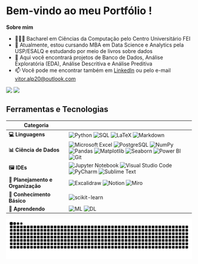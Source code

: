 # Bem-vindo ao meu Portfólio !

**Sobre mim**

- 🙋🏻‍♂️ Bacharel em Ciências da Computação pelo Centro Universitário FEI
- 🔧 Atualmente, estou cursando MBA em Data Science e Analytics pela USP/ESALQ e estudando por meio de livros sobre dados
- 🌟 Aqui você encontrará projetos de Banco de Dados, Análise Exploratória (EDA), Análise Descritiva e Análise Preditiva
- 📫 Você pode me encontrar também em [LinkedIn](https://www.linkedin.com/in/vitor-augusto-274a70229/) ou pelo e-mail vitor.alp20@outlook.com

<div class="image-container">
  <img src="https://github-readme-stats.vercel.app/api?username=vitorAugusto2&show_icons=true&theme=tokyonight&include_all_commits=true&count_private=true" width="45%" />
  <img src="https://github-readme-stats.vercel.app/api/top-langs/?username=vitorAugusto2&layout=compact&theme=tokyonight" width="45%" />
</div>

## Ferramentas e Tecnologias

| Categoria                     |                                                                                                                                                      |
|-------------------------------|------------------------------------------------------------------------------------------------------------------------------------------------------------|
| **💻 Linguagens**              | ![Python](https://img.shields.io/badge/python-3670A0?style=for-the-badge&logo=python&logoColor=ffdd54) ![SQL](https://img.shields.io/badge/SQL-%23316192.svg?style=for-the-badge&logo=SQL&logoColor=white) ![LaTeX](https://img.shields.io/badge/latex-%23008080.svg?style=for-the-badge&logo=latex&logoColor=white) ![Markdown](https://img.shields.io/badge/markdown-%23000000.svg?style=for-the-badge&logo=markdown&logoColor=white) |
| **📊 Ciência de Dados**        | ![Microsoft Excel](https://img.shields.io/badge/Microsoft_Excel-217346?style=for-the-badge&logo=microsoft-excel&logoColor=white) ![PostgreSQL](https://img.shields.io/badge/PostgreSQL-%234B5C6F.svg?style=for-the-badge&logo=PostgreSQL&logoColor=white) ![NumPy](https://img.shields.io/badge/numpy-%23013243.svg?style=for-the-badge&logo=numpy&logoColor=white) ![Pandas](https://img.shields.io/badge/pandas-%23150458.svg?style=for-the-badge&logo=pandas&logoColor=white) ![Matplotlib](https://img.shields.io/badge/Matplotlib-%23ffffff.svg?style=for-the-badge&logo=Matplotlib&logoColor=black) ![Seaborn](https://img.shields.io/badge/Seaborn-%2300bfae.svg?style=for-the-badge&logo=Seaborn&logoColor=white) ![Power BI](https://img.shields.io/badge/power_bi-F2C811?style=for-the-badge&logo=powerbi&logoColor=black) ![Git](https://img.shields.io/badge/git-%23F05033.svg?style=for-the-badge&logo=git&logoColor=white) |
| **🖼️ IDEs**                   | ![Jupyter Notebook](https://img.shields.io/badge/jupyter-%23FA0F00.svg?style=for-the-badge&logo=jupyter&logoColor=white) ![Visual Studio Code](https://img.shields.io/badge/Visual%20Studio%20Code-0078d7.svg?style=for-the-badge&logo=visual-studio-code&logoColor=white) ![PyCharm](https://img.shields.io/badge/pycharm-143?style=for-the-badge&logo=pycharm&logoColor=black&color=black&labelColor=green) ![Sublime Text](https://img.shields.io/badge/sublime_text-%23575757.svg?style=for-the-badge&logo=sublime-text&logoColor=important) |
| **📖 Planejamento e Organização** | ![Excalidraw](https://img.shields.io/badge/Excalidraw-%23D3A6F4.svg?style=for-the-badge&logo=Excalidraw&logoColor=white) ![Notion](https://img.shields.io/badge/Notion-%23000000.svg?style=for-the-badge&logo=notion&logoColor=white) ![Miro](https://img.shields.io/badge/Miro-%23FFD700.svg?style=for-the-badge&logo=Miro&logoColor=black) |
| **🐤 Conhecimento Básico**      | ![scikit-learn](https://img.shields.io/badge/scikit--learn-%23F7931E.svg?style=for-the-badge&logo=scikit-learn&logoColor=white) |
| **🐣 Aprendendo**              | ![ML](https://img.shields.io/badge/ML-%2300bfae.svg?style=for-the-badge&logo=Machine%20Learning&logoColor=white) ![DL](https://img.shields.io/badge/DL-%23FFB6C1.svg?style=for-the-badge&logo=Deep%20Learning&logoColor=white) |

<img src="https://raw.githubusercontent.com/vitorAugusto2/vitorAugusto2/output/snake.svg" alt="Snake animation" />
